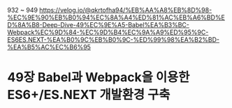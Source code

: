 
932 ~ 949
https://velog.io/@qkrtofha94/%EB%AA%A8%EB%8D%98-%EC%9E%90%EB%B0%94%EC%8A%A4%ED%81%AC%EB%A6%BD%ED%8A%B8-Deep-Dive-49%EC%9E%A5-Babel%EA%B3%BC-Webpack%EC%9D%84-%EC%9D%B4%EC%9A%A9%ED%95%9C-ES6ES.NEXT-%EA%B0%9C%EB%B0%9C-%ED%99%98%EA%B2%BD-%EA%B5%AC%EC%B6%95

49장 Babel과 Webpack을 이용한 ES6+/ES.NEXT 개발환경 구축
===






















